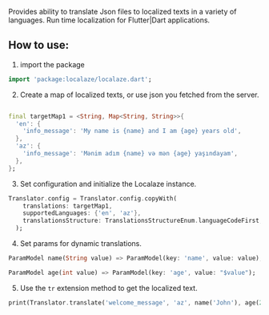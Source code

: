 Provides ability to translate Json files to localized texts in a variety of languages.
Run time localization for Flutter|Dart applications.


## How to use:

1. import the package

```dart 
import 'package:localaze/localaze.dart';
```

2. Create a map of localized texts, or use json you fetched from the server.

```dart

final targetMap1 = <String, Map<String, String>>{
  'en': {
    'info_message': 'My name is {name} and I am {age} years old',
  },
  'az': {
    'info_message': 'Mənim adım {name} və mən {age} yaşındayam',
  },
};
```

3. Set configuration and initialize the Localaze instance.
 

```dart
Translator.config = Translator.config.copyWith(
    translations: targetMap1,
    supportedLanguages: {'en', 'az'},
    translationsStructure: TranslationsStructureEnum.languageCodeFirst,
  );
```
4. Set params for dynamic translations.

```dart
ParamModel name(String value) => ParamModel(key: 'name', value: value);

ParamModel age(int value) => ParamModel(key: 'age', value: "$value");
```

5. Use the `tr` extension method to get the localized text.

```dart
print(Translator.translate('welcome_message', 'az', name('John'), age(23)));
```
